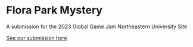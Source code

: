 # Flora Park Mystery

A submission for the 2023 Global Game Jam Northeastern University Site

[See our submission here](https://globalgamejam.org/2023/games/green-thumb-detective-8)
